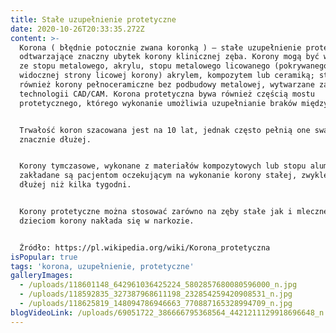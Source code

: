 ```yaml
---
title: Stałe uzupełnienie protetyczne
date: 2020-10-26T20:33:35.272Z
content: >-
  Korona ( błędnie potocznie zwana koronką ) – stałe uzupełnienie protetyczne
  odtwarzające znaczny ubytek korony klinicznej zęba. Korony mogą być wykonywane
  ze stopu metalowego, akrylu, stopu metalowego licowanego (pokrywanego od
  widocznej strony licowej korony) akrylem, kompozytem lub ceramiką; stosuje się
  również korony pełnoceramiczne bez podbudowy metalowej, wytwarzane za pomocą
  technologii CAD/CAM. Korona protetyczna bywa również częścią mostu
  protetycznego, którego wykonanie umożliwia uzupełnianie braków międzyzębowych.


  Trwałość koron szacowana jest na 10 lat, jednak często pełnią one swą funkcję
  znacznie dłużej.


  Korony tymczasowe, wykonane z materiałów kompozytowych lub stopu aluminium,
  zakładane są pacjentom oczekującym na wykonanie korony stałej, zwykle nie
  dłużej niż kilka tygodni.


  Korony protetyczne można stosować zarówno na zęby stałe jak i mleczne. Małym
  dzieciom korony nakłada się w narkozie.


  Źródło: https://pl.wikipedia.org/wiki/Korona_protetyczna
isPopular: true
tags: 'korona, uzupełnienie, protetyczne'
galleryImages:
  - /uploads/118601148_642961036425224_5802857680080596000_n.jpg
  - /uploads/118592835_327387968611198_232854259420908531_n.jpg
  - /uploads/118625819_148094786946663_770887165328994709_n.jpg
blogVideoLink: /uploads/69051722_386666795368564_4421211129918696648_n.mp4
---
```



